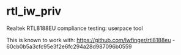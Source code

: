 # rtl_iw_priv
Realtek RTL8188EU compliance testing: userpace tool

This is known to work with:
https://github.com/lwfinger/rtl8188eu - 60cb0b5a3cfc95e3f2e6fc294a28d987096b0559
